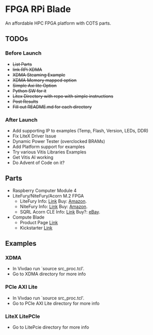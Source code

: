 # FPGA RPi Blade
An affordable HPC FPGA platform with COTS parts. 

## TODOs

### Before Launch
  * ~~List Parts~~
  * ~~link RPi XDMA~~
  * ~~XDMA Steaming Example~~
  * ~~XDMA Memory mapped option~~
  * ~~Simple Axi lite Option~~
  * ~~Python SW for it~~
  * ~~Litex Directory with repo with simple instructions~~
  * ~~Post Results~~
  * ~~Fill out README.md for each directory~~

### After Launch
  * Add supporting IP to examples (Temp, Flash, Version, LEDs, DDR)
  * Fix LiteX Driver Issue
  * Dynamic Power Tester (overclocked BRAMs)
  * Add Platform support for examples
  * Try various Vitis Libraries Examples
  * Get Vitis AI working
  * Do Advent of Code on it?

## Parts
 * Raspberry Computer Module 4
 * LiteFury/NiteFury/Acorn M.2 FPGA
   * LiteFury Info: [Link](https://rhsresearch.com/products/litefury) Buy: [Amazon](https://www.amazon.com/RHS-Research-Litefury-Artix-7-Development/dp/B08BKSVJH5).
   * NiteFury Info: [Link](https://rhsresearch.com/collections/rhs-public/products/nitefury-xilinx-artix-fpga-kit-in-nvme-ssd-form-factor-2280-key-m)  Buy: [Amazon](https://www.amazon.com/RHS-Research-Litefury-Artix-7-Development/dp/B0B9FMBF6C).
   * SQRL Acorn CLE Info: [Link](https://web.archive.org/web/20190619181059/http://squirrelsresearch.com/acorn-cle-215-plus/)  Buy?: [eBay](https://www.ebay.com/sch/i.html?_from=R40&_trksid=p2334524.m570.l1313&_nkw=SQRL+Acorn+cle+215%2B+FPGA&_sacat=0&LH_TitleDesc=0&_odkw=SQRL+Acorn+cle+215+FPGA&_osacat=0).
 * Compute Blade
   * Product Page [Link](https://computeblade.com/)
   * Kickstarter [Link](https://www.kickstarter.com/projects/uptimelab/compute-blade?ref=ae6z7n)

## Examples

### XDMA
  * In Vivdao run `source src_proc.tcl'.
  * Go to XDMA directory for more info

### PCIe AXI Lite
  * In Vivdao run `source src_proc.tcl'.
  * Go to PCIe AXI Lite directory for more info

### LiteX LitePCIe
  * Go to LitePcie directory for more info


